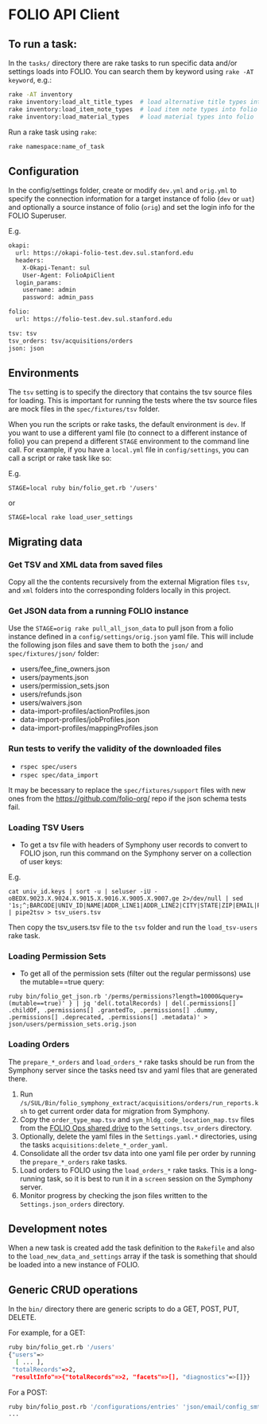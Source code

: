 # FOLIO API Client

## To run a task:
In the `tasks/` directory there are rake tasks to run specific data and/or settings loads into FOLIO. You can search them by keyword using `rake -AT keyword`, e.g.:

```bash
rake -AT inventory
rake inventory:load_alt_title_types  # load alternative title types into folio
rake inventory:load_item_note_types  # load item note types into folio
rake inventory:load_material_types   # load material types into folio
```

Run a rake task using `rake`:

```bash
rake namespace:name_of_task
```

## Configuration
In the config/settings folder, create or modify `dev.yml` and `orig.yml` to specify the connection information
 for a target instance of folio (`dev` or `uat`) and optionally a source instance of folio (`orig`) and set the login info for the FOLIO Superuser.

E.g.
```bash
okapi:
  url: https://okapi-folio-test.dev.sul.stanford.edu
  headers:
    X-Okapi-Tenant: sul
    User-Agent: FolioApiClient
  login_params:
    username: admin
    password: admin_pass

folio:
  url: https://folio-test.dev.sul.stanford.edu

tsv: tsv
tsv_orders: tsv/acquisitions/orders
json: json
```

## Environments
The `tsv` setting is to specify the directory that contains the tsv source files for loading. This is
important for running the tests where the tsv source files are mock files in the `spec/fixtures/tsv` folder.

When you run the scripts or rake tasks, the default environment is `dev`. If you want to use a different
yaml file (to connect to a different instance of folio) you can prepend a different `STAGE` environment
to the command line call. For example, if you have a `local.yml` file in `config/settings`, you can call
a script or rake task like so:

E.g.
```
STAGE=local ruby bin/folio_get.rb '/users'
```
or
```
STAGE=local rake load_user_settings
```

## Migrating data
### Get TSV and XML data from saved files
Copy all the the contents recursively from the external Migration files `tsv`, and `xml` folders into the corresponding folders locally in this project.

### Get JSON data from a running FOLIO instance
Use the `STAGE=orig rake pull_all_json_data` to pull json from a folio instance defined in a `config/settings/orig.json` yaml file. This will include the following json files and save them to both the `json/` and `spec/fixtures/json/` folder:
- users/fee_fine_owners.json
- users/payments.json
- users/permission_sets.json
- users/refunds.json
- users/waivers.json
- data-import-profiles/actionProfiles.json
- data-import-profiles/jobProfiles.json
- data-import-profiles/mappingProfiles.json

### Run tests to verify the validity of the downloaded files
- `rspec spec/users`
- `rspec spec/data_import`

It may be becessary to replace the `spec/fixtures/support` files with new ones from the https://github.com/folio-org/ repo if the json schema tests fail.

### Loading TSV Users
- To get a tsv file with headers of Symphony user records to convert to FOLIO json, run this command on the Symphony server on a collection of user keys:

E.g.
```
cat univ_id.keys | sort -u | seluser -iU -oBEDX.9023.X.9024.X.9015.X.9016.X.9005.X.9007.ge 2>/dev/null | sed '1s;^;BARCODE|UNIV_ID|NAME|ADDR_LINE1|ADDR_LINE2|CITY|STATE|ZIP|EMAIL|PRIV_GRANTED|PRIV_EXPIRED\n;' | pipe2tsv > tsv_users.tsv
```

Then copy the tsv_users.tsv file to the `tsv` folder and run the `load_tsv-users` rake task.

### Loading Permission Sets
- To get all of the permission sets (filter out the regular permissons) use the mutable==true query:
```
ruby bin/folio_get_json.rb '/perms/permissions?length=10000&query=(mutable==true)' } | jq 'del(.totalRecords) | del(.permissions[] .childOf, .permissions[] .grantedTo, .permissions[] .dummy, .permissions[] .deprecated, .permissions[] .metadata)' > json/users/permission_sets.orig.json
```

### Loading Orders
The `prepare_*_orders` and `load_orders_*` rake tasks should be run from the Symphony server since the tasks need tsv and yaml files that are generated there.
1. Run `/s/SUL/Bin/folio_symphony_extract/acquisitions/orders/run_reports.ksh` to get current order data for migration from Symphony.
2. Copy the `order_type_map.tsv` and `sym_hldg_code_location_map.tsv` files from the [FOLIO Ops shared drive](https://drive.google.com/drive/folders/1-FWsDUcc3DRa3sw6jzh4Puvbn-LRcQ-4?usp=sharing) to the `Settings.tsv_orders` directory.
3. Optionally, delete the yaml files in the `Settings.yaml.*` directories, using the tasks `acquisitions:delete_*_order_yaml`.
4. Consolidate all the order tsv data into one yaml file per order by running the `prepare_*_orders` rake tasks.
5. Load orders to FOLIO using the `load_orders_*` rake tasks. This is a long-running task, so it is best to run it in a `screen` session on the Symphony server.
6. Monitor progress by checking the json files written to the `Settings.json_orders` directory.

## Development notes
When a new task is created add the task definition to the `Rakefile` and also to the `load_new_data_and_settings` array
if the task is something that should be loaded into a new instance of FOLIO.

## Generic CRUD operations
In the `bin/` directory there are generic scripts to do a GET, POST, PUT, DELETE.

For example, for a GET:

```bash
ruby bin/folio_get.rb '/users'
{"users"=>
  [ ... ],
 "totalRecords"=>2,
 "resultInfo"=>{"totalRecords"=>2, "facets"=>[], "diagnostics"=>[]}}
```

For a POST:
```bash
ruby bin/folio_post.rb '/configurations/entries' 'json/email/config_smtp_server_ssl.json'
...
```
